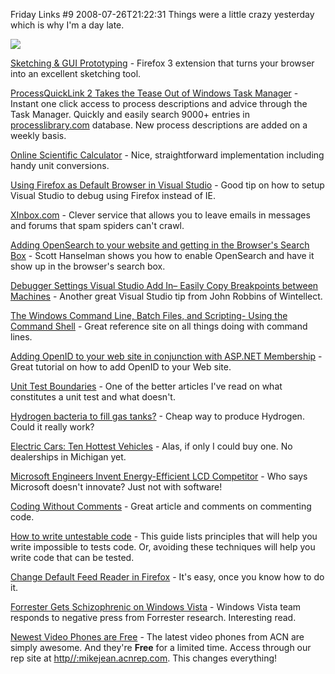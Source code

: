Friday Links #9
2008-07-26T21:22:31
Things were a little crazy yesterday which is why I'm a day late.

![](http://www.evolus.vn/Pencil/Images/logo.png)

[Sketching & GUI Prototyping](http://www.evolus.vn/Pencil/Home.html) - Firefox 3 extension that turns your browser into an excellent sketching tool.

[ProcessQuickLink 2 Takes the Tease Out of Windows Task Manager](http://www.makeuseof.com/tag/processquicklink-2-takes-the-tease-out-of-windows-task-manager/) - Instant one click access to process descriptions and advice through the Task Manager. Quickly and easily search 9000+ entries in [processlibrary.com](http://processlibrary.com) database. New process descriptions are added on a weekly basis.

[Online Scientific Calculator](http://www.ecalc.com/calculator/scientific) - Nice, straightforward implementation including handy unit conversions.

[Using Firefox as Default Browser in Visual Studio](http://codebetter.com/blogs/peter.van.ooijen/archive/2004/10/25/29621.aspx) - Good tip on how to setup Visual Studio to debug using Firefox instead of IE.

[XInbox.com](http://xinbox.com/) - Clever service that allows you to leave emails in messages and forums that spam spiders can't crawl.

[Adding OpenSearch to your website and getting in the Browser's Search Box](http://www.hanselman.com/blog/AddingOpenSearchToYourWebsiteAndGettingInTheBrowsersSearchBox.aspx) - Scott Hanselman shows you how to enable OpenSearch and have it show up in the browser's search box.

[Debugger Settings Visual Studio Add In– Easily Copy Breakpoints between Machines](http://www.wintellect.com/CS/blogs/jrobbins/archive/2008/07/21/debugger-settings-visual-studio-add-in-easily-copy-breakpoints-between-machines.aspx) - Another great Visual Studio tip from John Robbins of Wintellect.

[The Windows Command Line, Batch Files, and Scripting- Using the Command Shell](http://commandwindows.com/) - Great reference site on all things doing with command lines.

[Adding OpenID to your web site in conjunction with ASP.NET Membership](http://danhounshell.com/blogs/dan/archive/2008/07/18/adding-openid-to-your-web-site-in-conjunction-with-asp-net-membership.aspx) - Great tutorial on how to add OpenID to your Web site.

[Unit Test Boundaries](http://haacked.com/archive/2008/07/22/unit-test-boundaries.aspx) - One of the better articles I've read on what constitutes a unit test and what doesn't.

[Hydrogen bacteria to fill gas tanks?](http://www.russiatoday.com/scitech/news/27769) - Cheap way to produce Hydrogen. Could it really work?

[Electric Cars: Ten Hottest Vehicles](http://www.celsias.com/article/electric-cars-ten-hottest-vehicles/) - Alas, if only I could buy one. No dealerships in Michigan yet.

[Microsoft Engineers Invent Energy-Efficient LCD Competitor](http://spectrum.ieee.org/jul08/6466) - Who says Microsoft doesn't innovate? Just not with software!

[Coding Without Comments](http://www.codinghorror.com/blog/archives/001150.html) - Great article and comments on commenting code.

[How to write untestable code](http://googletesting.blogspot.com/2008/07/how-to-write-3v1l-untestable-code.html) - This guide lists principles that will help you write impossible to tests code. Or, avoiding these techniques will help you write code that can be tested.

[Change Default Feed Reader in Firefox](http://www.howtogeek.com/howto/internet/firefox/change-default-feed-reader-in-firefox/) - It's easy, once you know how to do it.

[Forrester Gets Schizophrenic on Windows Vista](http://windowsvistablog.com/blogs/windowsvista/archive/2008/07/25/forrester-gets-schizophrenic-on-windows-vista.aspx) - Windows Vista team responds to negative press from Forrester research. Interesting read.

[Newest Video Phones are Free](http://myacn.com) - The latest video phones from ACN are simply awesome. And they're **Free** for a limited time. Access through our rep site at [http//:mikejean.acnrep.com](http://mikejean.acnrep.com). This changes everything!
